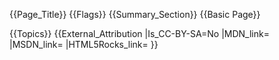 {{Page_Title}}
{{Flags}}
{{Summary_Section}}
{{Basic Page}}

{{Topics}}
{{External_Attribution
|Is_CC-BY-SA=No
|MDN_link=
|MSDN_link=
|HTML5Rocks_link=
}}